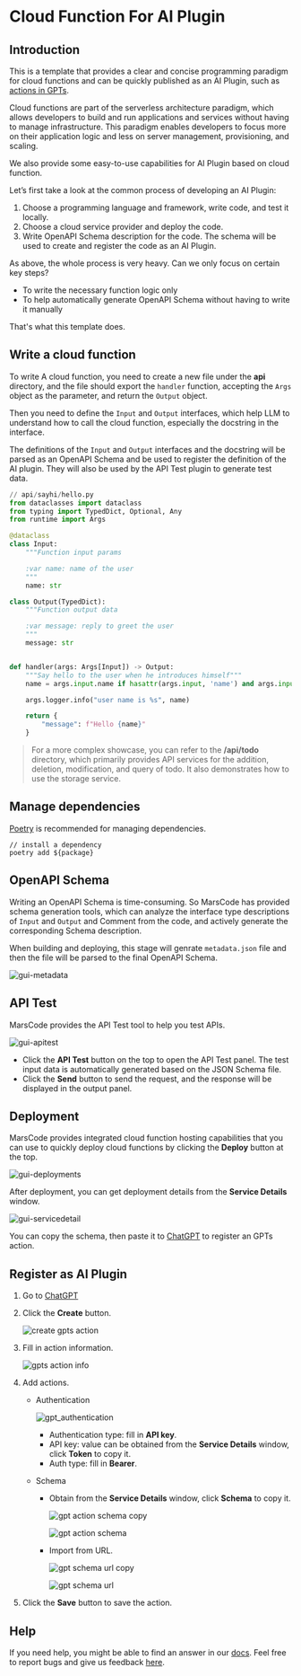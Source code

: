 # Cloud Function For AI Plugin

## Introduction

This is a template that provides a clear and concise programming paradigm for cloud functions and can be quickly published as an AI Plugin, such as [actions in GPTs](https://platform.openai.com/docs/actions/introduction).

Cloud functions are part of the serverless architecture paradigm, which allows developers to build and run applications and services without having to manage infrastructure. This paradigm enables developers to focus more on their application logic and less on server management, provisioning, and scaling.

We also provide some easy-to-use capabilities for AI Plugin based on cloud function.

Let’s first take a look at the common process of developing an AI Plugin:

1. Choose a programming language and framework, write code, and test it locally.
2. Choose a cloud service provider and deploy the code.
3. Write OpenAPI Schema description for the code. The schema will be used to create and register the code as an AI Plugin.

As above, the whole process is very heavy. Can we only focus on certain key steps?

- To write the necessary function logic only
- To help automatically generate OpenAPI Schema without having to write it manually

That's what this template does.

## Write a cloud function

To write A cloud function, you need to create a new file under the **api** directory, and the file should export the `handler` function, accepting the `Args` object as the parameter, and return the `Output` object.

Then you need to define the `Input` and `Output` interfaces, which help LLM to understand how to call the cloud function, especially the docstring in the interface.

The definitions of the `Input` and `Output` interfaces and the docstring will be parsed as an OpenAPI Schema and be used to register the definition of the AI plugin. They will also be used by the API Test plugin to generate test data.

```python
// api/sayhi/hello.py
from dataclasses import dataclass
from typing import TypedDict, Optional, Any
from runtime import Args

@dataclass
class Input:
    """Function input params

    :var name: name of the user
    """
    name: str

class Output(TypedDict):
    """Function output data

    :var message: reply to greet the user
    """
    message: str


def handler(args: Args[Input]) -> Output:
    """Say hello to the user when he introduces himself"""
    name = args.input.name if hasattr(args.input, 'name') and args.input.name is not None else 'world'

    args.logger.info("user name is %s", name)

    return {
        "message": f"Hello {name}"
    }
```

> For a more complex showcase, you can refer to the **/api/todo** directory, which primarily provides API services for the addition, deletion, modification, and query of todo. It also demonstrates how to use the storage service.

## Manage dependencies

[Poetry](https://python-poetry.org/) is recommended for managing dependencies.

```
// install a dependency
poetry add ${package}
```

## OpenAPI Schema

Writing an OpenAPI Schema is time-consuming. So MarsCode has provided schema generation tools, which can analyze the interface type descriptions of `Input` and `Output` and Comment from the code, and actively generate the corresponding Schema description.

When building and deploying, this stage will genrate `metadata.json` file and then the file will be parsed to the final OpenAPI Schema.

![gui-metadata](https://lf-cdn.marscode.com/obj/eden-sg/ljhwz_lkpkbvsj/ljhwZthlaukjlkulzlp/project_template/prod/90236a980a703057205171a7951e4d18564db931/images/cloud_function_baas_python/metadata.jpeg)

## API Test

MarsCode provides the API Test tool to help you test APIs.

![gui-apitest](https://lf-cdn.marscode.com/obj/eden-sg/ljhwz_lkpkbvsj/ljhwZthlaukjlkulzlp/project_template/prod/90236a980a703057205171a7951e4d18564db931/images/cloud_function_baas_python/gui_apitest.png)

- Click the **API Test** button on the top to open the API Test panel. The test input data is automatically generated based on the JSON Schema file.
- Click the **Send** button to send the request, and the response will be displayed in the output panel.

## Deployment

MarsCode provides integrated cloud function hosting capabilities that you can use to quickly deploy cloud functions by clicking the **Deploy** button at the top.

![gui-deployments](https://lf-cdn.marscode.com/obj/eden-sg/ljhwz_lkpkbvsj/ljhwZthlaukjlkulzlp/project_template/prod/90236a980a703057205171a7951e4d18564db931/images/cloud_function_baas_python/gui_deployments.png)

After deployment, you can get deployment details from the **Service Details** window.

![gui-servicedetail](https://lf-cdn.marscode.com/obj/eden-sg/ljhwz_lkpkbvsj/ljhwZthlaukjlkulzlp/project_template/prod/90236a980a703057205171a7951e4d18564db931/images/cloud_function_baas_python/gui_servicedetail.png)

You can copy the schema, then paste it to [ChatGPT](https://chat.openai.com/gpts) to register an GPTs action.

## Register as AI Plugin

1. Go to [ChatGPT](https://chat.openai.com/gpts)

2. Click the **Create** button.

   ![create gpts action](https://lf-cdn.marscode.com/obj/eden-sg/ljhwz_lkpkbvsj/ljhwZthlaukjlkulzlp/project_template/prod/90236a980a703057205171a7951e4d18564db931/images/cloud_function_baas_python/gpt_create_action.jpeg)

3. Fill in action information.

   ![gpts action info](https://lf-cdn.marscode.com/obj/eden-sg/ljhwz_lkpkbvsj/ljhwZthlaukjlkulzlp/project_template/prod/90236a980a703057205171a7951e4d18564db931/images/cloud_function_baas_python/gpt_action_info.jpeg)

4. Add actions.

   - Authentication

     ![gpt_authentication](https://lf-cdn.marscode.com/obj/eden-sg/ljhwz_lkpkbvsj/ljhwZthlaukjlkulzlp/project_template/prod/90236a980a703057205171a7951e4d18564db931/images/cloud_function_baas_nodejs/gpt_authentication.jpeg)

     - Authentication type: fill in **API key**.
     - API key: value can be obtained from the **Service Details** window, click **Token** to copy it.
     - Auth type: fill in **Bearer**.

   - Schema

     - Obtain from the **Service Details** window, click **Schema** to copy it.

       ![gpt action schema copy](https://lf-cdn.marscode.com/obj/eden-sg/ljhwz_lkpkbvsj/ljhwZthlaukjlkulzlp/project_template/prod/90236a980a703057205171a7951e4d18564db931/images/cloud_function_baas_python/gpt_action_schema_copy.jpeg)

       ![gpt action schema](https://lf-cdn.marscode.com/obj/eden-sg/ljhwz_lkpkbvsj/ljhwZthlaukjlkulzlp/project_template/prod/90236a980a703057205171a7951e4d18564db931/images/cloud_function_baas_python/gpt_action_schema.jpeg)

     - Import from URL.

       ![gpt schema url copy](https://lf-cdn.marscode.com/obj/eden-sg/ljhwz_lkpkbvsj/ljhwZthlaukjlkulzlp/project_template/prod/90236a980a703057205171a7951e4d18564db931/images/cloud_function_baas_python/gpt_schema_url_copy.jpeg)

       ![gpt schema url](https://lf-cdn.marscode.com/obj/eden-sg/ljhwz_lkpkbvsj/ljhwZthlaukjlkulzlp/project_template/prod/90236a980a703057205171a7951e4d18564db931/images/cloud_function_baas_python/gpt_schema_url.jpeg)

5. Click the **Save** button to save the action.

## Help

If you need help, you might be able to find an answer in our [docs](https://docs.marscode.com/). Feel free to report bugs and give us feedback [here](https://discord.gg/qtVMXEDbRw).
